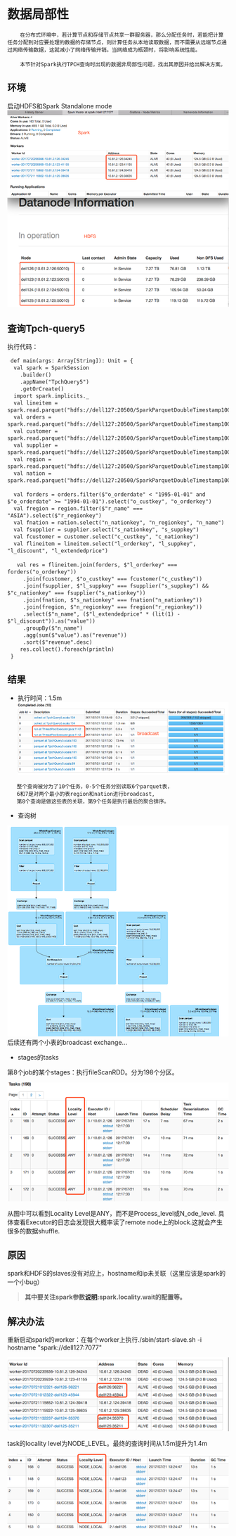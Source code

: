 # 数据局部性

```
    在分布式环境中，若计算节点和存储节点共享一群服务器，那么分配任务时，若能把计算任务分配到对应要处理的数据的存储节点，则计算任务从本地读取数据，而不需要从远端节点通过网络传输数据，这就减小了网络传输开销。当网络成为瓶颈时，将影响系统性能。

    本节针对Spark执行TPCH查询时出现的数据非局部性问题，找出其原因并给出解决方案。
```

## 环境

启动HDFS和Spark Standalone mode![](/assets/集群测试环境.png)

## 查询Tpch-query5

执行代码：

```
 def main(args: Array[String]): Unit = {
  val spark = SparkSession
    .builder()
    .appName("TpchQuery5")
    .getOrCreate()
  import spark.implicits._
  val lineitem = spark.read.parquet("hdfs://dell127:20500/SparkParquetDoubleTimestamp100G/lineitem")
  val orders = spark.read.parquet("hdfs://dell127:20500/SparkParquetDoubleTimestamp100G/orders")
  val customer = spark.read.parquet("hdfs://dell127:20500/SparkParquetDoubleTimestamp100G/customer")
  val supplier = spark.read.parquet("hdfs://dell127:20500/SparkParquetDoubleTimestamp100G/supplier")
  val region = spark.read.parquet("hdfs://dell127:20500/SparkParquetDoubleTimestamp100G/region")
  val nation = spark.read.parquet("hdfs://dell127:20500/SparkParquetDoubleTimestamp100G/nation")

  val forders = orders.filter($"o_orderdate" < "1995-01-01" and $"o_orderdate" >= "1994-01-01").select("o_custkey", "o_orderkey")
  val fregion = region.filter($"r_name" === "ASIA").select($"r_regionkey")
  val fnation = nation.select("n_nationkey", "n_regionkey", "n_name")
  val fsupplier = supplier.select("s_nationkey", "s_suppkey")
  val fcustomer = customer.select("c_custkey", "c_nationkey")
  val flineitem = lineitem.select("l_orderkey", "l_suppkey", "l_discount", "l_extendedprice")

   val res = flineitem.join(forders, $"l_orderkey" === forders("o_orderkey"))
     .join(fcustomer, $"o_custkey" === fcustomer("c_custkey"))
     .join(fsupplier, $"l_suppkey" === fsupplier("s_suppkey") && $"c_nationkey" === fsupplier("s_nationkey"))
     .join(fnation, $"s_nationkey" === fnation("n_nationkey"))
     .join(fregion, $"n_regionkey" === fregion("r_regionkey"))
     .select($"n_name", ($"l_extendedprice" * (lit(1) -  $"l_discount")).as("value"))
     .groupBy($"n_name")
     .agg(sum($"value").as("revenue"))
     .sort($"revenue".desc)
    res.collect().foreach(println)
 }
```

## 结果

* 执行时间：1.5m![](/assets/tune1_locality_2.png)

```
   整个查询被分为了10个任务，0-5个任务分别读取6个parquet表，
   6和7是对两个最小的表region和nation进行broadcast,
   第8个查询是做这些表的关联，第9个任务是执行最后的聚合排序。
```

* 查询树

![](/assets/tune1_locality_plantree.png)后续还有两个小表的broadcast exchange...

* stages的tasks

第8个job的某个stages：执行fileScanRDD。分为198个分区。

![](/assets/tune1_locality_tasks.png)

从图中可以看到Locality Level是ANY，而不是Process\_level或N\_ode\_level. 具体查看Executor的日志会发现很大概率读了remote node上的block.这就会产生很多的数据shuffle.

## 原因

spark和HDFS的slaves没有对应上，hostname和ip未关联（这里应该是spark的一个小bug）

> **其中要关注spark参数**[**说明**](https://spark.apache.org/docs/latest/tuning.html#data-locality)**:spark.locality.wait的配置等。**

## 解决办法

重新启动spark的worker：在每个worker上执行./sbin/start-slave.sh -i hostname "spark://dell127:7077"

![](/assets/tune1_locality_newspark.png)

task的locality level为NODE\_LEVEL。最终的查询时间从1.5m提升为1.4m

![](/assets/tune1_localtity_nodelevel.png)



